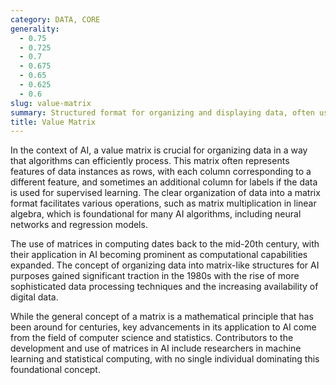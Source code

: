```yaml
---
category: DATA, CORE
generality:
  - 0.75
  - 0.725
  - 0.7
  - 0.675
  - 0.65
  - 0.625
  - 0.6
slug: value-matrix
summary: Structured format for organizing and displaying data, often used in machine learning to represent input data and their corresponding outputs or labels.
title: Value Matrix
---
```


In the context of AI, a value matrix is crucial for organizing data in a way that algorithms can efficiently process. This matrix often represents features of data instances as rows, with each column corresponding to a different feature, and sometimes an additional column for labels if the data is used for supervised learning. The clear organization of data into a matrix format facilitates various operations, such as matrix multiplication in linear algebra, which is foundational for many AI algorithms, including neural networks and regression models.

The use of matrices in computing dates back to the mid-20th century, with their application in AI becoming prominent as computational capabilities expanded. The concept of organizing data into matrix-like structures for AI purposes gained significant traction in the 1980s with the rise of more sophisticated data processing techniques and the increasing availability of digital data.

While the general concept of a matrix is a mathematical principle that has been around for centuries, key advancements in its application to AI come from the field of computer science and statistics. Contributors to the development and use of matrices in AI include researchers in machine learning and statistical computing, with no single individual dominating this foundational concept.
